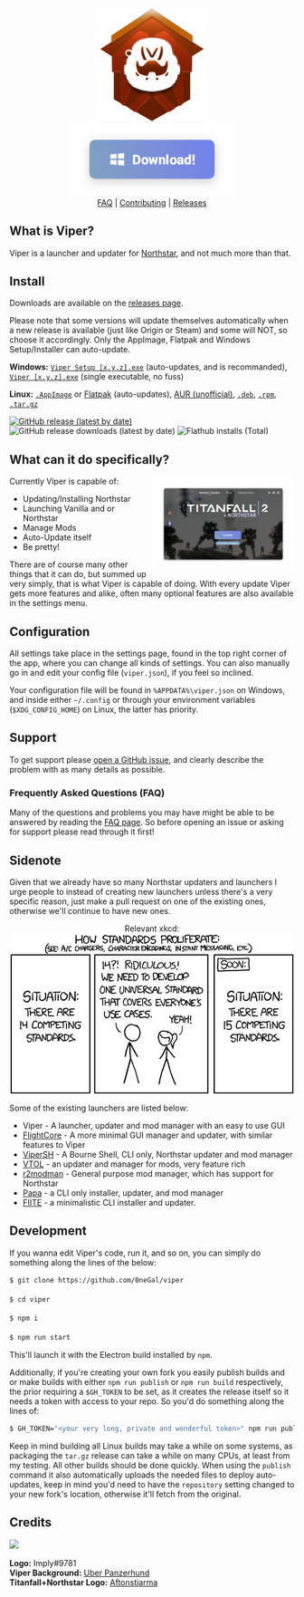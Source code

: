 <p align="center">
	<img src="src/assets/icons/512x512.png" width="200px"><br>
	<a href="https://0negal.github.io/viper/index.html?win-setup"><img src="assets/download.png" width="300px"></a><br>
	<a href="FAQ.md">FAQ</a> | 
	<a href="CONTRIBUTING.md">Contributing</a> | 
	<a href="https://github.com/0neGal/viper/releases">Releases</a><br>
</p>

## What is Viper?

Viper is a launcher and updater for [Northstar](https://github.com/R2Northstar/Northstar), and not much more than that.

## Install

Downloads are available on the [releases page](https://github.com/0neGal/viper/releases/latest). 

Please note that some versions will update themselves automatically when a new release is available (just like Origin or Steam) and some will NOT, so choose it accordingly. Only the AppImage, Flatpak and Windows Setup/Installer can auto-update.

**Windows:** [`Viper Setup [x.y.z].exe`](https://0negal.github.io/viper/index.html?win-setup) (auto-updates, and is recommanded), [`Viper [x.y.z].exe`](https://0negal.github.io/viper/index.html?win-portable) (single executable, no fuss)

**Linux:** [`.AppImage`](https://0negal.github.io/viper/index.html?appimage) or [Flatpak](https://flathub.org/apps/details/com.github._0negal.Viper) (auto-updates), [AUR (unofficial)](https://aur.archlinux.org/packages/viper-bin), [`.deb`](https://0negal.github.io/viper/index.html?deb), [`.rpm`](https://0negal.github.io/viper/index.html?rpm), [`.tar.gz`](https://0negal.github.io/viper/index.html?linux)

<a href="https://github.com/0neGal/viper/releases"><img src="https://img.shields.io/github/v/release/0neGal/viper" alt="GitHub release (latest by date)"></a>
<img src="https://img.shields.io/github/downloads/0neGal/viper/latest/total" alt="GitHub release downloads (latest by date)">
<img src="https://img.shields.io/flathub/downloads/com.github._0negal.Viper?label=Flathub%20installs" alt="Flathub installs (Total)">

## What can it do specifically?

<p>
Currently Viper is capable of:

<img src="assets/ns-launch.png" align="right" width="50%">

 * Updating/Installing Northstar
 * Launching Vanilla and or Northstar
 * Manage Mods
 * Auto-Update itself 
 * Be pretty!

There are of course many other things that it can do, but summed up very simply, that is what Viper is capable of doing. With every update Viper gets more features and alike, often many optional features are also available in the settings menu.

</p>

## Configuration

All settings take place in the settings page, found in the top right corner of the app, where you can change all kinds of settings. You can also manually go in and edit your config file (`viper.json`), if you feel so inclined.

Your configuration file will be found in `%APPDATA%\viper.json` on Windows, and inside either `~/.config` or through your environment variables (`$XDG_CONFIG_HOME`) on Linux, the latter has priority.

## Support

To get support please [open a GitHub issue](https://github.com/0neGal/viper/issues/new/choose), and clearly describe the problem with as many details as possible.

### Frequently Asked Questions (FAQ)

Many of the questions and problems you may have might be able to be answered by reading the [FAQ page](FAQ.md). So before opening an issue or asking for support please read through it first!

## Sidenote

Given that we already have so many Northstar updaters and launchers I urge people to instead of creating new launchers unless there's a very specific reason, just make a pull request on one of the existing ones, otherwise we'll continue to have new ones.

<p align="center">
	Relevant xkcd:<br>
	<img src="assets/xkcd.png">
</p>

Some of the existing launchers are listed below:
 * Viper - A launcher, updater and mod manager with an easy to use GUI
 * [FlightCore](https://github.com/R2NorthstarTools/FlightCore) - A more minimal GUI manager and updater, with similar features to Viper
 * [ViperSH](https://github.com/0neGal/viper-sh) - A Bourne Shell, CLI only, Northstar updater and mod manager
 * [VTOL](https://github.com/BigSpice/VTOL) - an updater and manager for mods, very feature rich
 * [r2modman](https://github.com/ebkr/r2modmanPlus) - General purpose mod manager, which has support for Northstar
 * [Papa](https://github.com/AnActualEmerald/papa) - a CLI only installer, updater, and mod manager
 * [FIITE](https://github.com/EladNLG/FastestInstallerInTheEast) - a minimalistic CLI installer and updater.

## Development

If you wanna edit Viper's code, run it, and so on, you can simply do something along the lines of the below:

```sh
$ git clone https://github.com/0neGal/viper

$ cd viper

$ npm i

$ npm run start
```

This'll launch it with the Electron build installed by `npm`.

Additionally, if you're creating your own fork you easily publish builds and or make builds with either `npm run publish` or `npm run build` respectively, the prior requiring a `$GH_TOKEN` to be set, as it creates the release itself so it needs a token with access to your repo. So you'd do something along the lines of:

```sh
$ GH_TOKEN="<your very long, private and wonderful token>" npm run publish
```

Keep in mind building all Linux builds may take a while on some systems, as packaging the `tar.gz` release can take a while on many CPUs, at least from my testing. All other builds should be done quickly. When using the `publish` command it also automatically uploads the needed files to deploy auto-updates, keep in mind you'd need to have the `repository` setting changed to your new fork's location, otherwise it'll fetch from the original.

## Credits

<a href="https://github.com/0neGal/viper/graphs/contributors">
	<img src="https://contrib.rocks/image?repo=0neGal/viper" />
</a>

**Logo:** Imply#9781<br>
**Viper Background:** [Uber Panzerhund](https://www.reddit.com/r/titanfall/comments/fwuh2x/take_to_the_skies)<br>
**Titanfall+Northstar Logo:** [Aftonstjarma](https://www.steamgriddb.com/logo/47851)
